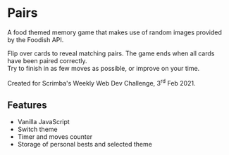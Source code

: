 # Pairs

A food themed memory game that makes use of random images provided by the Foodish API.

Flip over cards to reveal matching pairs. The game ends when all cards have been paired correctly.  
Try to finish in as few moves as possible, or improve on your time.

Created for Scrimba's Weekly Web Dev Challenge, 3<sup>rd</sup> Feb 2021.

## Features

- Vanilla JavaScript
- Switch theme
- Timer and moves counter
- Storage of personal bests and selected theme
